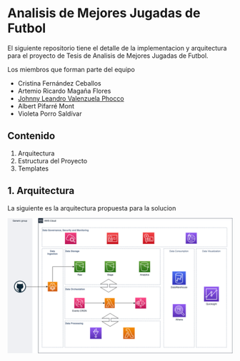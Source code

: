 # Analisis de Mejores Jugadas de Futbol

El siguiente repositorio tiene el detalle de la implementacion y arquitectura para el proyecto de Tesis de Analisis de Mejores Jugadas de Futbol. 

Los miembros que forman parte del equipo 

- Cristina Fernández Ceballos
- Artemio Ricardo Magaña Flores
- [Johnny Leandro Valenzuela Phocco](https://github.com/JohnnyLVP)
- Albert Pifarré Mont
- Violeta Porro Saldívar


## Contenido

1. Arquitectura
2. Estructura del Proyecto 
3. Templates

## 1. Arquitectura

La siguiente es la arquitectura propuesta para la solucion

![Arquitectura Propuesta](4-diagrams/architecture-v1.drawio.png)
